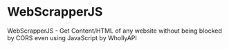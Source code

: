 # WebScrapperJS
WebScrapperJS - Get Content/HTML of any website without being blocked by CORS even using JavaScript by WhollyAPI 
